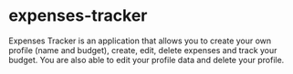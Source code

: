 # expenses-tracker
Expenses Tracker is an application that allows you to create your own profile (name and budget), create, edit, delete expenses and track your budget. You are also able to edit your profile data and delete your profile.
